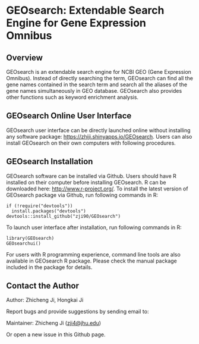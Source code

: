 GEOsearch: Extendable Search Engine for Gene Expression Omnibus
====

## Overview
GEOsearch is an extendable search engine for NCBI GEO (Gene Expression Omnibus). Instead of directly searching the term, GEOsearch can find all the gene names contained in the search term and search all the aliases of the gene names simultaneously in GEO database. GEOsearch also provides other functions such as keyword enrichment analysis.

## GEOsearch Online User Interface
GEOsearch user interface can be directly launched online without installing any software package: https://zhiji.shinyapps.io/GEOsearch. Users can also install GEOsearch on their own computers with following procedures.

## GEOsearch Installation

GEOsearch software can be installed via Github. 
Users should have R installed on their computer before installing GEOsearch. R can be downloaded here: http://www.r-project.org/.
To install the latest version of GEOsearch package via Github, run following commands in R:
```{r }
if (!require("devtools"))
  install.packages("devtools")
devtools::install_github("zji90/GEOsearch")
```
To launch user interface after installation, run following commands in R:
```{r }
library(GEOsearch)
GEOsearchui()
```
For users with R programming experience, command line tools are also available in GEOsearch R package. Please check the manual package included in the package for details.

## Contact the Author
Author: Zhicheng Ji, Hongkai Ji

Report bugs and provide suggestions by sending email to:

Maintainer: Zhicheng Ji (zji4@jhu.edu)

Or open a new issue in this Github page.
